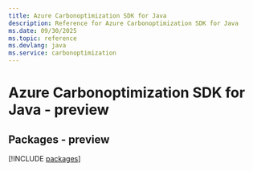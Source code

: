 ```yaml
---
title: Azure Carbonoptimization SDK for Java
description: Reference for Azure Carbonoptimization SDK for Java
ms.date: 09/30/2025
ms.topic: reference
ms.devlang: java
ms.service: carbonoptimization
---
```

# Azure Carbonoptimization SDK for Java - preview
## Packages - preview
[!INCLUDE [packages](carbonoptimization-index.md)]
